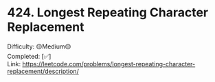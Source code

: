 # 424. Longest Repeating Character Replacement

Difficulty: 🟡Medium🟡 \
Completed: [✅] \
Link: https://leetcode.com/problems/longest-repeating-character-replacement/description/
